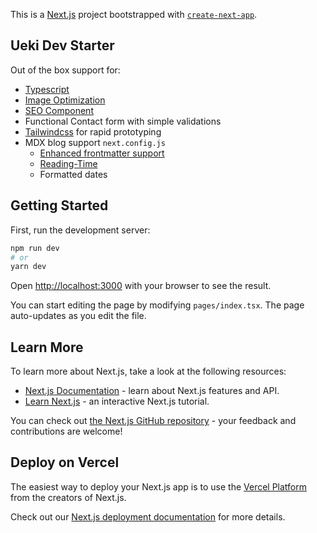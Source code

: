 This is a [Next.js](https://nextjs.org/) project bootstrapped with [`create-next-app`](https://github.com/vercel/next.js/tree/canary/packages/create-next-app).

## Ueki Dev Starter

Out of the box support for:
* [Typescript](https://nextjs.org/learn/excel/typescript)
* [Image Optimization](https://github.com/cyrilwanner/next-optimized-images)
* [SEO Component](https://nextjs.org/docs/api-reference/next/head)
* Functional Contact form with simple validations
* [Tailwindcss](https://tailwindcss.com/) for rapid prototyping
* MDX blog support `next.config.js`
  * [Enhanced frontmatter support](https://github.com/hashicorp/next-mdx-enhanced)
  * [Reading-Time](https://github.com/ngryman/reading-time#readme)
  * Formatted dates

## Getting Started

First, run the development server:

```bash
npm run dev
# or
yarn dev
```

Open [http://localhost:3000](http://localhost:3000) with your browser to see the result.

You can start editing the page by modifying `pages/index.tsx`. The page auto-updates as you edit the file.

## Learn More

To learn more about Next.js, take a look at the following resources:

- [Next.js Documentation](https://nextjs.org/docs) - learn about Next.js features and API.
- [Learn Next.js](https://nextjs.org/learn) - an interactive Next.js tutorial.

You can check out [the Next.js GitHub repository](https://github.com/vercel/next.js/) - your feedback and contributions are welcome!

## Deploy on Vercel

The easiest way to deploy your Next.js app is to use the [Vercel Platform](https://vercel.com/import?utm_medium=default-template&filter=next.js&utm_source=create-next-app&utm_campaign=create-next-app-readme) from the creators of Next.js.

Check out our [Next.js deployment documentation](https://nextjs.org/docs/deployment) for more details.
